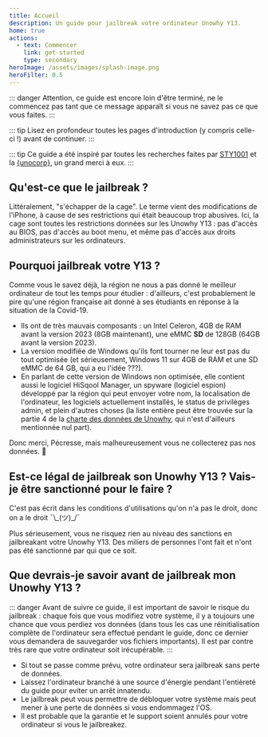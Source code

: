 ```yaml
---
title: Accueil
description: Un guide pour jailbreak votre ordinateur Unowhy Y13.
home: true
actions:
  - text: Commencer
    link: get-started
    type: secondary
heroImage: /assets/images/splash-image.png
heroFilter: 0.5
---
```


::: danger
Attention, ce guide est encore loin d'être terminé, ne le commencez pas tant que ce message apparaît si vous ne savez pas ce que vous faites.
:::

::: tip
Lisez en profondeur toutes les pages d'introduction (y compris celle-ci !) avant de continuer.
:::

::: tip
Ce guide a été inspiré par toutes les recherches faites par [STY1001](https://sty1001.fr) et la [\{unocorp\}](https://discord.com/invite/dw3ZJ9u7WS), un grand merci à eux.
:::

## Qu'est-ce que le jailbreak ?

Littéralement, "s'échapper de la cage". Le terme vient des modifications de l'iPhone, à cause de ses restrictions qui était beaucoup trop abusives. Ici, la cage sont toutes les restrictions données sur les Unowhy Y13 : pas d'accès au BIOS, pas d'accès au boot menu, et même pas d'accès aux droits administrateurs sur les ordinateurs.

## Pourquoi jailbreak votre Y13 ?

Comme vous le savez déjà, la région ne nous a pas donné le meilleur ordinateur de tout les temps pour étudier : d'ailleurs, c'est probablement le pire qu'une région française ait donné à ses étudiants en réponse à la situation de la Covid-19. 
- Ils ont de très mauvais composants : un Intel Celeron, 4GB de RAM avant la version 2023 (8GB maintenant), une eMMC **SD** de 128GB (64GB avant la version 2023). 
- La version modifiée de Windows qu'ils font tourner ne leur est pas du tout optimisée (et sérieusement, Windows 11 sur 4GB de RAM et une SD eMMC de 64 GB, qui a eu l'idée ???). 
- En parlant de cette version de Windows non optimisée, elle contient aussi le logiciel HiSqool Manager, un spyware (logiciel espion) développé par la région qui peut envoyer votre nom, la localisation de l'ordinateur, les logiciels actuellement installés, le status de privilèges admin, et plein d'autres choses (la liste entière peut être trouvée sur la partie 4 de la [charte des données de Unowhy](https://iledefrance-unowhy.com/charte-donnees/), qui n'est d'ailleurs mentionnée nul part).

Donc merci, Pécresse, mais malheureusement vous ne collecterez pas nos données. 🤡

## Est-ce légal de jailbreak son Unowhy Y13 ? Vais-je être sanctionné pour le faire ?

C'est pas écrit dans les conditions d'utilisations qu'on n'a pas le droit, donc on a le droit ¯\\\_(ツ)\_/¯

Plus sérieusement, vous ne risquez rien au niveau des sanctions en jailbreakant votre Unowhy Y13. Des miliers de personnes l'ont fait et n'ont pas été sanctionné par qui que ce soit.

## Que devrais-je savoir avant de jailbreak mon Unowhy Y13 ?

::: danger
Avant de suivre ce guide, il est important de savoir le risque du jailbreak : chaque fois que vous modifiez votre système, il y a toujours une chance que vous perdiez vos données (dans tous les cas une réinitialisation complète de l'ordinateur sera effectué pendant le guide, donc ce dernier vous demandera de sauvegarder vos fichiers importants). Il est par contre très rare que votre ordinateur soit irécupérable.
:::

- Si tout se passe comme prévu, votre ordinateur sera jailbreak sans perte de données.
- Laissez l'ordinateur branché à une source d'énergie pendant l'entièreté du guide pour eviter un arrêt innatendu.
- Le jailbreak peut vous permettre de débloquer votre système mais peut mener à une perte de données si vous endommagez l'OS.
- Il est probable que la garantie et le support soient annulés pour votre ordinateur si vous le jailbreakez.
